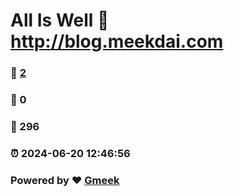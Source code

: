# All Is Well :link: http://blog.meekdai.com 
### :page_facing_up: [2](http://blog.meekdai.com/tag.html) 
### :speech_balloon: 0 
### :hibiscus: 296 
### :alarm_clock: 2024-06-20 12:46:56 
### Powered by :heart: [Gmeek](https://github.com/Meekdai/Gmeek)
